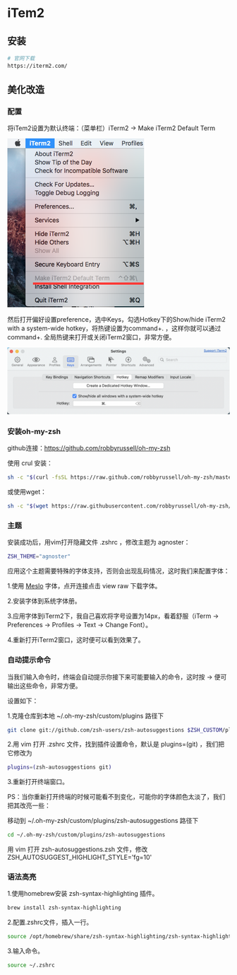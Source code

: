 # iTem2


## 安装
```bash
# 官网下载
https://iterm2.com/
```

## 美化改造

### 配置

将iTem2设置为默认终端：（菜单栏）iTerm2 -> Make iTerm2 Default Term

![alt text](./image.png)

然后打开偏好设置preference，选中Keys，勾选Hotkey下的Show/hide iTerm2 with a system-wide hotkey，将热键设置为command+. ，这样你就可以通过command+. 全局热键来打开或关闭iTerm2窗口，非常方便。

![alt text](./image-1.png)



### 安装oh-my-zsh

github连接：https://github.com/robbyrussell/oh-my-zsh

使用 crul 安装：

```bash
sh -c "$(curl -fsSL https://raw.github.com/robbyrussell/oh-my-zsh/master/tools/install.sh)"
```

或使用wget：


```bash
sh -c "$(wget https://raw.githubusercontent.com/robbyrussell/oh-my-zsh/master/tools/install.sh -O -)"
```


### 主题

安装成功后，用vim打开隐藏文件 .zshrc ，修改主题为 agnoster：

```bash
ZSH_THEME="agnoster"
```

应用这个主题需要特殊的字体支持，否则会出现乱码情况，这时我们来配置字体：

1.使用 [Meslo](https://github.com/powerline/fonts/blob/master/Meslo%20Slashed/Meslo%20LG%20M%20Regular%20for%20Powerline.ttf) 字体，点开连接点击 view raw 下载字体。

2.安装字体到系统字体册。

3.应用字体到iTerm2下，我自己喜欢将字号设置为14px，看着舒服（iTerm -> Preferences -> Profiles -> Text -> Change Font）。

4.重新打开iTerm2窗口，这时便可以看到效果了。


### 自动提示命令

当我们输入命令时，终端会自动提示你接下来可能要输入的命令，这时按 → 便可输出这些命令，非常方便。

设置如下：

1.克隆仓库到本地 ~/.oh-my-zsh/custom/plugins 路径下

```bash
git clone git://github.com/zsh-users/zsh-autosuggestions $ZSH_CUSTOM/plugins/zsh-autosuggestions
```

2.用 vim 打开 .zshrc 文件，找到插件设置命令，默认是 plugins=(git) ，我们把它修改为

```bash
plugins=(zsh-autosuggestions git)
```


3.重新打开终端窗口。

PS：当你重新打开终端的时候可能看不到变化，可能你的字体颜色太淡了，我们把其改亮一些：

移动到 ~/.oh-my-zsh/custom/plugins/zsh-autosuggestions 路径下

```bash
cd ~/.oh-my-zsh/custom/plugins/zsh-autosuggestions
```

用 vim 打开 zsh-autosuggestions.zsh 文件，修改 ZSH_AUTOSUGGEST_HIGHLIGHT_STYLE='fg=10'


### 语法高亮

1.使用homebrew安装 zsh-syntax-highlighting 插件。

```bash
brew install zsh-syntax-highlighting
```

2.配置.zshrc文件，插入一行。

```bash
source /opt/homebrew/share/zsh-syntax-highlighting/zsh-syntax-highlighting.zsh
```

3.输入命令。

```bash
source ~/.zshrc
```